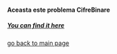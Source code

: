 #### Aceasta este problema CifreBinare

##### [You can find it here](https://www.pbinfo.ro/probleme/122/cifrebinare)

[go back to main page](https://github.com/SergiuMuntean/ProblemePbInfo)
